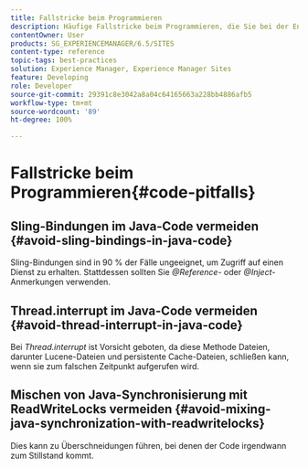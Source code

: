 ```yaml
---
title: Fallstricke beim Programmieren
description: Häufige Fallstricke beim Programmieren, die Sie bei der Entwicklung für AEM vermeiden sollten
contentOwner: User
products: SG_EXPERIENCEMANAGER/6.5/SITES
content-type: reference
topic-tags: best-practices
solution: Experience Manager, Experience Manager Sites
feature: Developing
role: Developer
source-git-commit: 29391c8e3042a8a04c64165663a228bb4886afb5
workflow-type: tm+mt
source-wordcount: '89'
ht-degree: 100%

---
```


# Fallstricke beim Programmieren{#code-pitfalls}

## Sling-Bindungen im Java-Code vermeiden {#avoid-sling-bindings-in-java-code}

Sling-Bindungen sind in 90 % der Fälle ungeeignet, um Zugriff auf einen Dienst zu erhalten. Stattdessen sollten Sie *@Reference*- oder *@Inject*-Anmerkungen verwenden.

## Thread.interrupt im Java-Code vermeiden {#avoid-thread-interrupt-in-java-code}

Bei *Thread.interrupt* ist Vorsicht geboten, da diese Methode Dateien, darunter Lucene-Dateien und persistente Cache-Dateien, schließen kann, wenn sie zum falschen Zeitpunkt aufgerufen wird.

## Mischen von Java-Synchronisierung mit ReadWriteLocks vermeiden {#avoid-mixing-java-synchronization-with-readwritelocks}

Dies kann zu Überschneidungen führen, bei denen der Code irgendwann zum Stillstand kommt.
